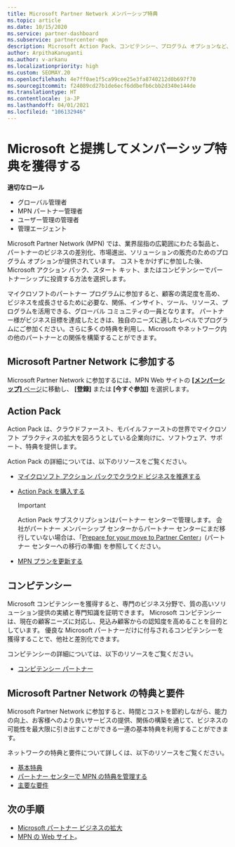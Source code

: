 ```yaml
---
title: Microsoft Partner Network メンバーシップ特典
ms.topic: article
ms.date: 10/15/2020
ms.service: partner-dashboard
ms.subservice: partnercenter-mpn
description: Microsoft Action Pack、コンピテンシー、プログラム オプションなど、市場への投入やソリューションの販売のための Microsoft Partner Network (MPN) の特典について説明します。
author: ArpithaKanuganti
ms.author: v-arkanu
ms.localizationpriority: high
ms.custom: SEOMAY.20
ms.openlocfilehash: 4e7ff0ae1f5ca99cee25e3fa8740212d0b697f70
ms.sourcegitcommit: f24089cd27b1de6ecf6ddbefb6cbb2d340e144de
ms.translationtype: HT
ms.contentlocale: ja-JP
ms.lasthandoff: 04/01/2021
ms.locfileid: "106132946"
---
```

# <a name="partner-with-microsoft-and-discover-membership-benefits"></a>Microsoft と提携してメンバーシップ特典を獲得する

**適切なロール**

- グローバル管理者
- MPN パートナー管理者
- ユーザー管理の管理者
- 管理エージェント

Microsoft Partner Network (MPN) では、業界屈指の広範囲にわたる製品と、パートナーのビジネスの差別化、市場進出、ソリューションの販売のためのプログラム オプションが提供されています。 コストをかけずに参加した後、Microsoft アクション パック、スタート キット、またはコンピテンシーでパートナーシップに投資する方法を選択します。

マイクロソフトのパートナー プログラムに参加すると、顧客の満足度を高め、ビジネスを成長させるために必要な、関係、インサイト、ツール、リソース、プログラムを活用できる、グローバル コミュニティの一員となります。 パートナー様がビジネス目標を達成したときは、独自のニーズに適したレベルでプログラムにご参加ください。さらに多くの特典を利用し、Microsoft やネットワーク内の他のパートナーとの関係を構築することができます。 

## <a name="join-the-microsoft-partner-network"></a>Microsoft Partner Network に参加する

Microsoft Partner Network に参加するには、MPN Web サイトの [ **[メンバーシップ]** ページ](https://partner.microsoft.com/membership)に移動し、 **[登録]** または **[今すぐ参加]** を選択します。

## <a name="action-pack"></a>Action Pack

Action Pack は、クラウドファースト、モバイルファーストの世界でマイクロソフト プラクティスの拡大を図ろうとしている企業向けに、ソフトウェア、サポート、特典を提供します。

Action Pack の詳細については、以下のリソースをご覧ください。

- [マイクロソフト アクション パックでクラウド ビジネスを推進する](https://partner.microsoft.com/membership/action-pack)

- [Action Pack を購入する](mpn-get-action-pack.md)
  
    >[!IMPORTANT]
    >Action Pack サブスクリプションはパートナー センターで管理します。 会社がパートナー メンバーシップ センターからパートナー センターにまだ移行していない場合は、「[Prepare for your move to Partner Center](prepare-pmc-pc-migration.md)」(パートナー センターへの移行の準備) を参照してください。  

- [MPN プランを更新する](renew-mpn-offers.md)

## <a name="competencies"></a>コンピテンシー

Microsoft コンピテンシーを獲得すると、専門のビジネス分野で、質の高いソリューション提供の実績と専門知識を証明できます。 Microsoft コンピテンシーは、現在の顧客ニーズに対応し、見込み顧客からの認知度を高めることを目的としています。 優良な Microsoft パートナーだけに付与されるコンピテンシーを獲得することで、他社と差別化できます。

コンピテンシーの詳細については、以下のリソースをご覧ください。

- [コンピテンシー パートナー](https://partner.microsoft.com/membership/competencies)

## <a name="microsoft-partner-network-benefits-and-requirements"></a>Microsoft Partner Network の特典と要件

Microsoft Partner Network に参加すると、時間とコストを節約しながら、能力の向上、お客様へのより良いサービスの提供、関係の構築を通じて、ビジネスの可能性を最大限に引き出すことができる一連の基本特典を利用することができます。 

ネットワークの特典と要件について詳しくは、以下のリソースをご覧ください。

- [基本特典](https://partner.microsoft.com/membership/core-benefits#simple-tab-content-1)
- [パートナー センターで MPN の特典を管理する](manage-your-partner-network-benefits.md)
- [主要な要件](https://partner.microsoft.com/membership/core-benefits#simple-tab-content-2)

## <a name="next-steps"></a>次の手順

- [Microsoft パートナー ビジネスの拡大](grow-your-business.md)
- [MPN の Web サイト](https://partner.microsoft.com/commercial)。
